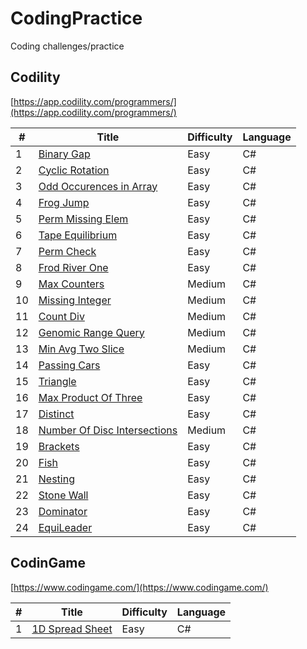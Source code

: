 # CodingPractice
Coding challenges/practice

## Codility
[https://app.codility.com/programmers/](https://app.codility.com/programmers/)

#|Title|Difficulty|Language
--|----|----------|----------
1|[Binary Gap](https://github.com/marshmallowoverlord/CodingPractice/tree/master/CodingPractice/Codility/01_Iterations/BinaryGap)|Easy|C#
2|[Cyclic Rotation](https://github.com/marshmallowoverlord/CodingPractice/tree/master/CodingPractice/Codility/02_Arrays/CyclicRotation)|Easy|C#
3|[Odd Occurences in Array](https://github.com/marshmallowoverlord/CodingPractice/tree/master/CodingPractice/Codility/02_Arrays/OddOccurrencesInArray)|Easy|C#
4|[Frog Jump](https://github.com/marshmallowoverlord/CodingPractice/tree/master/CodingPractice/Codility/03_TimeComplexity/FrogJmp)|Easy|C#
5|[Perm Missing Elem](https://github.com/marshmallowoverlord/CodingPractice/tree/master/CodingPractice/Codility/03_TimeComplexity/PermMissingElem)|Easy|C#
6|[Tape Equilibrium](https://github.com/marshmallowoverlord/CodingPractice/tree/master/CodingPractice/Codility/03_TimeComplexity/TapeEqilibrium)|Easy|C#
7|[Perm Check](https://github.com/marshmallowoverlord/CodingPractice/tree/master/CodingPractice/Codility/04_CountingElements/PermCheck)|Easy|C#
8|[Frod River One](https://github.com/marshmallowoverlord/CodingPractice/tree/master/CodingPractice/Codility/04_CountingElements/FrogRiverOne)|Easy|C#
9|[Max Counters](https://github.com/marshmallowoverlord/CodingPractice/tree/master/CodingPractice/Codility/04_CountingElements/MaxCounters)|Medium|C#
10|[Missing Integer](https://github.com/marshmallowoverlord/CodingPractice/tree/master/CodingPractice/Codility/04_CountingElements/MissingInteger)|Medium|C#
11|[Count Div](https://github.com/marshmallowoverlord/CodingPractice/tree/master/CodingPractice/Codility/05_PrefixSums/CountDiv)|Medium|C#
12|[Genomic Range Query](https://github.com/marshmallowoverlord/CodingPractice/tree/master/CodingPractice/Codility/05_PrefixSums/GenomicRangeQuery)|Medium|C#
13|[Min Avg Two Slice](https://github.com/marshmallowoverlord/CodingPractice/tree/master/CodingPractice/Codility/05_PrefixSums/MinAvgTwoSlice)|Medium|C#
14|[Passing Cars](https://github.com/marshmallowoverlord/CodingPractice/tree/master/CodingPractice/Codility/06_PrefixSums/PassingCars)|Easy|C#
15|[Triangle](https://github.com/marshmallowoverlord/CodingPractice/tree/master/CodingPractice/Codility/06_Sorting/Triangle)|Easy|C#
16|[Max Product Of Three](https://github.com/marshmallowoverlord/CodingPractice/tree/master/CodingPractice/Codility/06_Sorting/MaxProductOfThree)|Easy|C#
17|[Distinct](https://github.com/marshmallowoverlord/CodingPractice/tree/master/CodingPractice/Codility/06_Sorting/Distinct)|Easy|C#
18|[Number Of Disc Intersections](https://github.com/marshmallowoverlord/CodingPractice/tree/master/CodingPractice/Codility/06_Sorting/NumberOfDiscIntersections)|Medium|C#
19|[Brackets](https://github.com/marshmallowoverlord/CodingPractice/tree/master/CodingPractice/Codility/07_StacksAndQueues/Brackets)|Easy|C#
20|[Fish](https://github.com/marshmallowoverlord/CodingPractice/tree/master/CodingPractice/Codility/07_StacksAndQueues/Fish)|Easy|C#
21|[Nesting](https://github.com/marshmallowoverlord/CodingPractice/tree/master/CodingPractice/Codility/07_StacksAndQueues/Nesting)|Easy|C#
22|[Stone Wall](https://github.com/marshmallowoverlord/CodingPractice/tree/master/CodingPractice/Codility/07_StacksAndQueues/StoneWall)|Easy|C#
23|[Dominator](https://github.com/marshmallowoverlord/CodingPractice/tree/master/CodingPractice/Codility/08_Leader/Dominator)|Easy|C#
24|[EquiLeader](https://github.com/marshmallowoverlord/CodingPractice/tree/master/CodingPractice/Codility/08_Leader/EquiLeader)|Easy|C#

## CodinGame
[https://www.codingame.com/](https://www.codingame.com/)

#|Title|Difficulty|Language
--|----|----------|----------
1|[1D Spread Sheet](https://github.com/marshmallowoverlord/CodingPractice/tree/master/CodingPractice/CodinGame/Easy/OneDSpreadSheet)|Easy|C#
